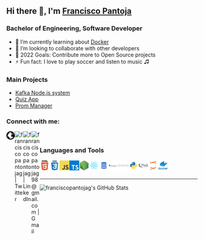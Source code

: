 ## Hi there 👋, I'm <strong>[Francisco Pantoja](https://franciscopantojag.me/)</strong>

### Bachelor of Engineering, Software Developer

- 🌱 I’m currently learning about [Docker](https://www.docker.com/) 
- 👯 I’m looking to collaborate with other developers
- 🥅 2022 Goals: Contribute more to Open Source projects
- ⚡ Fun fact: I love to play soccer and listen to music ♫

### Main Projects
 - [Kafka Node.js system](https://github.com/franciscopantojag/kafka-nodejs)
 - [Quiz App](https://github.com/franciscopantojag/quiz-app)
 - [Prom Manager](https://github.com/franciscopantojag/prom_manager)

### Connect with me:

[<img align="left" sty alt="franciscopantojag.me" width="22px" src="https://raw.githubusercontent.com/iconic/open-iconic/master/svg/globe.svg" />][website]
[<img align="left" alt="franciscopantojag | Twitter" width="22px" src="https://cdn.jsdelivr.net/npm/simple-icons@v3/icons/twitter.svg" />][twitter]
[<img align="left" alt="franciscopantojag | LinkedIn" width="22px" src="https://cdn.jsdelivr.net/npm/simple-icons@v3/icons/linkedin.svg" />][linkedin]
[<img align="left" style="filter: invert(0)" alt="franciscopantojag98@gmail.com | Gmail" width="22px" src="https://simpleicons.org/icons/gmail.svg" />][email]

<br />

### Languages and Tools

<img align="left" alt="HTML5" width="26px" src="https://raw.githubusercontent.com/github/explore/80688e429a7d4ef2fca1e82350fe8e3517d3494d/topics/html/html.png" />
<img align="left" alt="CSS3" width="26px" src="https://raw.githubusercontent.com/github/explore/80688e429a7d4ef2fca1e82350fe8e3517d3494d/topics/css/css.png" />
<img align="left" alt="JavaScript" width="26px" src="https://raw.githubusercontent.com/github/explore/80688e429a7d4ef2fca1e82350fe8e3517d3494d/topics/javascript/javascript.png" />
<img align="left" alt="TypeScript" width="26px" src="https://raw.githubusercontent.com/github/explore/80688e429a7d4ef2fca1e82350fe8e3517d3494d/topics/typescript/typescript.png" />
<img align="left" alt="Node.js" width="26px" src="https://raw.githubusercontent.com/github/explore/80688e429a7d4ef2fca1e82350fe8e3517d3494d/topics/nodejs/nodejs.png" />
<img align="left" alt="React" width="26px" src="https://raw.githubusercontent.com/github/explore/80688e429a7d4ef2fca1e82350fe8e3517d3494d/topics/react/react.png" />
<img align="left" alt="SQL" width="26px" src="https://raw.githubusercontent.com/github/explore/80688e429a7d4ef2fca1e82350fe8e3517d3494d/topics/sql/sql.png" />
<img align="left" alt="MongoDB" width="26px" src="https://raw.githubusercontent.com/github/explore/80688e429a7d4ef2fca1e82350fe8e3517d3494d/topics/mongodb/mongodb.png" />
<img align="left" alt="Express" width="26px" src="https://raw.githubusercontent.com/github/explore/80688e429a7d4ef2fca1e82350fe8e3517d3494d/topics/express/express.png" />
<img align="left" alt="Python" width="26px" src="https://raw.githubusercontent.com/github/explore/80688e429a7d4ef2fca1e82350fe8e3517d3494d/topics/python/python.png" />
<img align="left" alt="Flask" width="26px" src="https://raw.githubusercontent.com/github/explore/80688e429a7d4ef2fca1e82350fe8e3517d3494d/topics/flask/flask.png" />
<img align="left" alt="Jupyter notebooks" width="26px" src="https://raw.githubusercontent.com/github/explore/80688e429a7d4ef2fca1e82350fe8e3517d3494d/topics/jupyter-notebook/jupyter-notebook.png" />
<img align="left" alt="Docker" width="26px" src="https://raw.githubusercontent.com/github/explore/80688e429a7d4ef2fca1e82350fe8e3517d3494d/topics/docker/docker.png" />
<br><br>

---
<img align="left" alt="franciscopantojag's GitHub Stats" src="https://github-readme-stats.vercel.app/api?username=franciscopantojag&count_private=true&show_icons=true&hide=stars&theme=dark" />

[website]: https://franciscopantojag.me
[twitter]: https://twitter.com/_franciscopg
[linkedin]: https://linkedin.com/in/franciscopantojaguillen
[email]: mailto:franciscopantojag98@gmail.com
